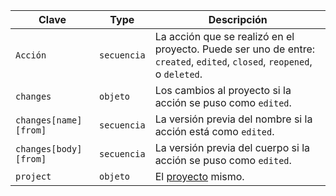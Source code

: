 | Clave                 | Type        | Descripción                                                                                                              |
| --------------------- | ----------- | ------------------------------------------------------------------------------------------------------------------------ |
| `Acción`              | `secuencia` | La acción que se realizó en el proyecto. Puede ser uno de entre: `created`, `edited`, `closed`, `reopened`, o `deleted`. |
| `changes`             | `objeto`    | Los cambios al proyecto si la acción se puso como `edited`.                                                              |
| `changes[name][from]` | `secuencia` | La versión previa del nombre si la acción está como `edited`.                                                            |
| `changes[body][from]` | `secuencia` | La versión previa del cuerpo si la acción se puso como `edited`.                                                         |
| `project`             | `objeto`    | El [proyecto](/rest/reference/projects) mismo.                                                                           |
